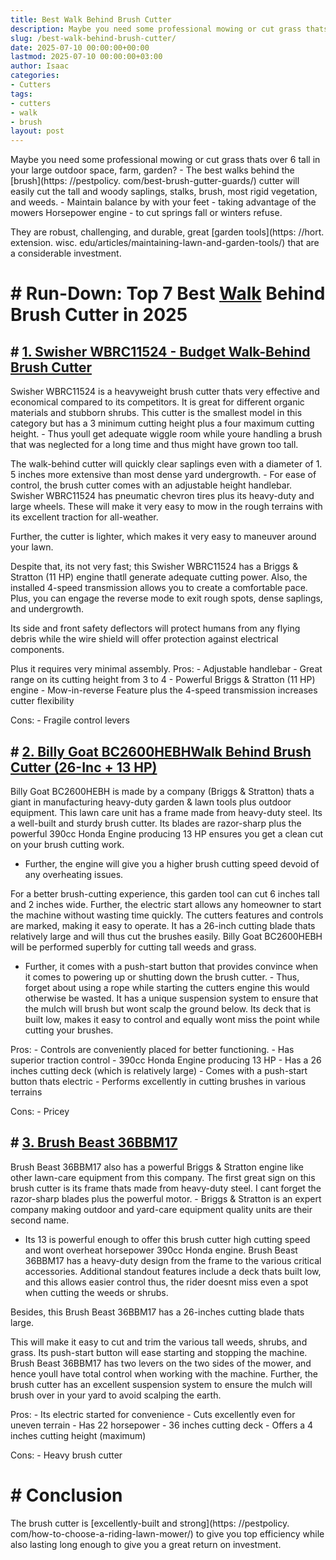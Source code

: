 ```yaml
---
title: Best Walk Behind Brush Cutter
description: Maybe you need some professional mowing or cut grass thats over 6 tall in your large outdoor space, farm, garden? - The best walks behind the brush cutter...
slug: /best-walk-behind-brush-cutter/
date: 2025-07-10 00:00:00+00:00
lastmod: 2025-07-10 00:00:00+03:00
author: Isaac
categories:
- Cutters
tags:
- cutters
- walk
- brush
layout: post
---
```


Maybe you need some professional mowing or cut grass thats over 6 tall in your large outdoor space, farm, garden? - The best walks behind the [brush](https: //pestpolicy. com/best-brush-gutter-guards/) cutter will easily cut the tall and woody saplings, stalks, brush, most rigid vegetation, and weeds. - Maintain balance by with your feet - taking advantage of the mowers Horsepower engine - to cut springs fall or winters refuse.

They are robust, challenging, and durable, great [garden tools](https: //hort. extension. wisc. edu/articles/maintaining-lawn-and-garden-tools/) that are a considerable investment.

# # Run-Down: Top 7 Best [Walk](https://pestpolicy.com/best-walk-behind-concrete-grinder/) Behind Brush Cutter in 2025

## # [1. Swisher WBRC11524 - Budget Walk-Behind Brush Cutter](https://www.amazon.com/dp/B00RGNW8PO/?tag=p-policy-20)

Swisher WBRC11524 is a heavyweight brush cutter thats very effective and economical compared to its competitors. It is great for different organic materials and stubborn shrubs. This cutter is the smallest model in this category but has a 3 minimum cutting height plus a four maximum cutting height. - Thus youll get adequate wiggle room while youre handling a brush that was neglected for a long time and thus might have grown too tall.

The walk-behind cutter will quickly clear saplings even with a diameter of 1. 5 inches more extensive than most dense yard undergrowth. - For ease of control, the brush cutter comes with an adjustable height handlebar. Swisher WBRC11524 has pneumatic chevron tires plus its heavy-duty and large wheels. These will make it very easy to mow in the rough terrains with its excellent traction for all-weather.

Further, the cutter is lighter, which makes it very easy to maneuver around your lawn.

Despite that, its not very fast; this Swisher WBRC11524 has a Briggs & Stratton (11 HP) engine thatll generate adequate cutting power. Also, the installed 4-speed transmission allows you to create a comfortable pace. Plus, you can engage the reverse mode to exit rough spots, dense saplings, and undergrowth.

Its side and front safety deflectors will protect humans from any flying debris while the wire shield will offer protection against electrical components.

Plus it requires very minimal assembly. Pros: - Adjustable handlebar - Great range on its cutting height from 3 to 4 - Powerful Briggs & Stratton (11 HP) engine - Mow-in-reverse Feature plus the 4-speed transmission increases cutter flexibility

Cons: - Fragile control levers

## # [2. Billy Goat BC2600HEBHWalk Behind Brush Cutter (26-Inc + 13 HP)](https://www.amazon.com/dp/B00EAIOX8I/?tag=p-policy-20)

Billy Goat BC2600HEBH is made by a company (Briggs & Stratton) thats a giant in manufacturing heavy-duty garden & lawn tools plus outdoor equipment. This lawn care unit has a frame made from heavy-duty steel. Its a well-built and sturdy brush cutter. Its blades are razor-sharp plus the powerful 390cc Honda Engine producing 13 HP ensures you get a clean cut on your brush cutting work.

- Further, the engine will give you a higher brush cutting speed devoid of any overheating issues.

For a better brush-cutting experience, this garden tool can cut 6 inches tall and 2 inches wide. Further, the electric start allows any homeowner to start the machine without wasting time quickly. The cutters features and controls are marked, making it easy to operate. It has a 26-inch cutting blade thats relatively large and will thus cut the brushes easily. Billy Goat BC2600HEBH will be performed superbly for cutting tall weeds and grass.

- Further, it comes with a push-start button that provides convince when it comes to powering up or shutting down the brush cutter. - Thus, forget about using a rope while starting the cutters engine this would otherwise be wasted. It has a unique suspension system to ensure that the mulch will brush but wont scalp the ground below. Its deck that is built low, makes it easy to control and equally wont miss the point while cutting your brushes.

Pros: - Controls are conveniently placed for better functioning. - Has superior traction control - 390cc Honda Engine producing 13 HP - Has a 26 inches cutting deck (which is relatively large) - Comes with a push-start button thats electric - Performs excellently in cutting brushes in various terrains

Cons: - Pricey

## # [3. Brush Beast 36BBM17](https://www.amazon.com/dp/B00EAIOX8I/?tag=p-policy-20)

Brush Beast 36BBM17 also has a powerful Briggs & Stratton engine like other lawn-care equipment from this company. The first great sign on this brush cutter is its frame thats made from heavy-duty steel. I cant forget the razor-sharp blades plus the powerful motor. - Briggs & Stratton is an expert company making outdoor and yard-care equipment quality units are their second name.

- Its 13 is powerful enough to offer this brush cutter high cutting speed and wont overheat horsepower 390cc Honda engine. Brush Beast 36BBM17 has a heavy-duty design from the frame to the various critical accessories. Additional standout features include a deck thats built low, and this allows easier control thus, the rider doesnt miss even a spot when cutting the weeds or shrubs.

Besides, this Brush Beast 36BBM17 has a 26-inches cutting blade thats large.

This will make it easy to cut and trim the various tall weeds, shrubs, and grass. Its push-start button will ease starting and stopping the machine. Brush Beast 36BBM17 has two levers on the two sides of the mower, and hence youll have total control when working with the machine. Further, the brush cutter has an excellent suspension system to ensure the mulch will brush over in your yard to avoid scalping the earth.

Pros: - Its electric started for convenience - Cuts excellently even for uneven terrain - Has 22 horsepower - 36 inches cutting deck - Offers a 4 inches cutting height (maximum)

Cons: - Heavy brush cutter

# # Conclusion

The brush cutter is [excellently-built and strong](https: //pestpolicy. com/how-to-choose-a-riding-lawn-mower/) to give you top efficiency while also lasting long enough to give you a great return on investment.
